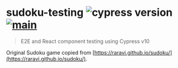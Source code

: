 # sudoku-testing ![cypress version](https://img.shields.io/badge/cypress-10.0.1-brightgreen) [![main](https://github.com/bahmutov/sudoku-testing-v10/actions/workflows/main.yml/badge.svg?branch=main)](https://github.com/bahmutov/sudoku-testing-v10/actions/workflows/main.yml)

> E2E and React component testing using Cypress v10

Original Sudoku game copied from [https://raravi.github.io/sudoku/](https://raravi.github.io/sudoku/).
